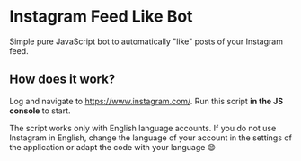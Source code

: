 # Instagram Feed Like Bot

Simple pure JavaScript bot to automatically "like" posts of your Instagram feed.

## How does it work?

Log and navigate to https://www.instagram.com/. Run this script **in the JS console** to start.

The script works only with English language accounts. If you do not use Instagram in English, change the language of your account in the settings of the application or adapt the code with your language 😄
